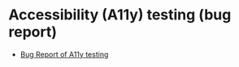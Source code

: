 # Accessibility (A11y) testing (bug report)

* [Bug Report of A11y testing](https://docs.google.com/spreadsheets/d/1_hlq5VEphm0kKg51og-I6wR9seaSm-O3/edit?usp=sharing&ouid=117874730462457153089&rtpof=true&sd=true)
